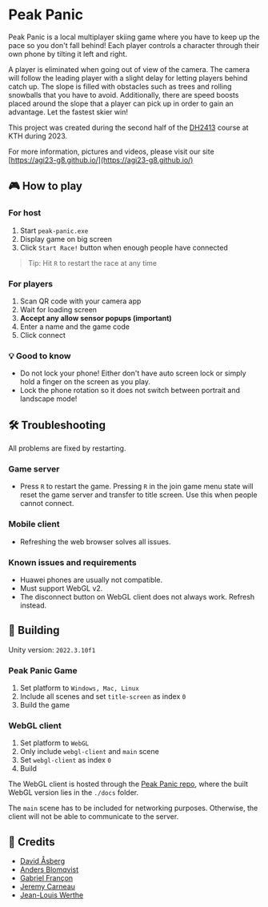# Peak Panic

Peak Panic is a local multiplayer skiing game where you have to keep up the pace so you don't fall behind! Each player controls a character through their own phone by tilting it left and right.

A player is eliminated when going out of view of the camera. The camera will follow the leading player with a slight delay for letting players behind catch up. The slope is filled with obstacles such as trees and rolling snowballs that you have to avoid. Additionally, there are speed boosts placed around the slope that a player can pick up in order to gain an advantage. Let the fastest skier win!

This project was created during the second half of the [DH2413](https://www.kth.se/student/kurser/kurs/DH2413?l=en) course at KTH during 2023.

For more information, pictures and videos, please visit our site [https://agi23-g8.github.io/](https://agi23-g8.github.io/)

## 🎮 How to play

### For host

1. Start `peak-panic.exe`
2. Display game on big screen
3. Click `Start Race!` button when enough people have connected

> Tip: Hit `R` to restart the race at any time

### For players

1. Scan QR code with your camera app
2. Wait for loading screen
3. **Accept any allow sensor popups (important)**
4. Enter a name and the game code
5. Click connect

### 💡 Good to know

* Do not lock your phone! Either don't have auto screen lock or simply hold a finger on the screen as you play.
* Lock the phone rotation so it does not switch between portrait and landscape mode!

## 🛠️ Troubleshooting

All problems are fixed by restarting.

### Game server

* Press `R` to restart the game. Pressing `R` in the join game menu state will reset the game server and transfer to title screen. Use this when people cannot connect.

### Mobile client

* Refreshing the web browser solves all issues.

### Known issues and requirements

* Huawei phones are usually not compatible.
* Must support WebGL v2.
* The disconnect button on WebGL client does not always work. Refresh instead.

## 🔨 Building

Unity version: `2022.3.10f1`

### Peak Panic Game

1. Set platform to `Windows, Mac, Linux`
2. Include all scenes and set `title-screen` as index `0`
3. Build the game

### WebGL client

1. Set platform to `WebGL`
2. Only include `webgl-client` and `main` scene
3. Set `webgl-client` as index `0`
4. Build

The WebGL client is hosted through the [Peak Panic repo](https://github.com/agi23-g8/peak-panic), where the built WebGL version lies in the `./docs` folder.

The `main` scene has to be included for networking purposes. Otherwise, the client will not be able to communicate to the server.

## 🏅 Credits

* [David Åsberg](https://github.com/davidasberg)
* [Anders Blomqvist](https://github.com/andersblomqvist)
* [Gabriel Françon](https://github.com/GabFrancon)
* [Jeremy Carneau](https://github.com/Jeremy-Carneau)
* [Jean-Louis Werthe](https://github.com/werthejl)
